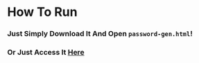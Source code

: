 # How To Run
### Just Simply Download It And Open `password-gen.html`!
### Or Just Access It [Here](https://baker675.github.io/Password-Generator/password-gen.html)
